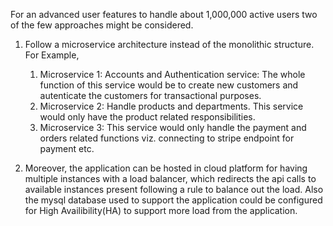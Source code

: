 For an advanced user features to handle about 1,000,000 active users two of the few approaches might be considered.
1. Follow a microservice architecture instead of the monolithic structure. 
    For Example, 
    1. Microservice 1: Accounts and Authentication service: The whole function of this service would be to create new
    customers and autenticate the customers for transactional purposes.
    2. Microservice 2: Handle products and departments. This service would only have the product related
    responsibilities.
    3. Microservice 3: This service would only handle the payment and orders related functions viz. connecting to 
    stripe endpoint for payment etc.
    
2. Moreover, the application can be hosted in cloud platform for having multiple instances with a load balancer,
which redirects the api calls to available instances present following a rule to balance out the load. Also the mysql
database used to support the application could be configured for High Availibility(HA) to support more load from the 
application. 
